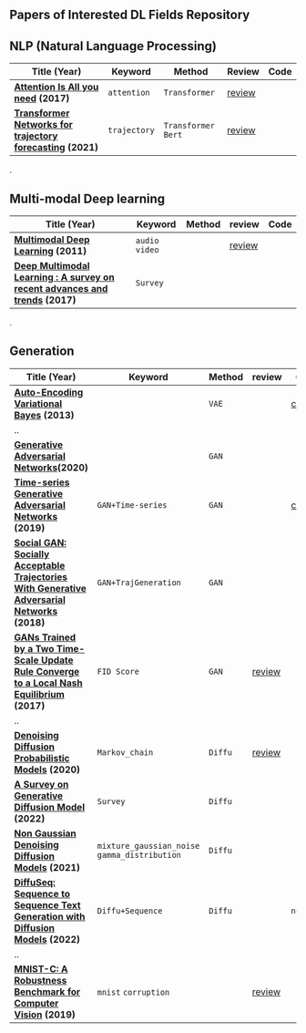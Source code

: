 ## Papers of Interested DL Fields Repository





## NLP (Natural Language Processing)

| Title (Year)                                                 | Keyword      | Method               | Review                                    | Code |
| ------------------------------------------------------------ | ------------ | -------------------- | ----------------------------------------- | ---- |
| **[Attention Is All you need](https://proceedings.neurips.cc/paper/2017/hash/3f5ee243547dee91fbd053c1c4a845aa-Abstract.html) (2017)** | `attention`  | `Transformer`        | [review](review/NLP/Transformer.pdf)      |      |
| **[Transformer Networks for trajectory forecasting](https://ieeexplore.ieee.org/abstract/document/9412190) (2021)** | `trajectory` | `Transformer` `Bert` | [review](review/NLP/Traj_transformer.pdf) |      |

.

## Multi-modal Deep learning

| Title (Year)                                                 | Keyword         | Method | review                             | Code |
| ------------------------------------------------------------ | --------------- | ------ | ---------------------------------- | ---- |
| **[Multimodal Deep Learning](https://openreview.net/forum?id=Hk4OO3W_bS) (2011)** | `audio` `video` |        | [review](review/multimodal/01.pdf) |      |
| **[Deep Multimodal Learning : A survey on recent advances and trends](https://ieeexplore.ieee.org/abstract/document/8103116?casa_token=3QJUj-90u5UAAAAA:CffQ9-BxsuXgtgzfDF-5cpbwibAJl2go2euv2BNidp_e9rwQgnsc5hRhWDo0M1WGrc_m_4Mov34) (2017)** | `Survey`        |        |                                    |      |

.

## Generation

| Title (Year)                                                 | Keyword                                             | Method  | review                                 | Code                                                         |
| ------------------------------------------------------------ | --------------------------------------------------- | ------- | -------------------------------------- | ------------------------------------------------------------ |
| **[Auto-Encoding Variational Bayes](https://arxiv.org/abs/1312.6114) (2013)** |                                                     | `VAE`   |                                        | [code](code/Auto-Encoding_Variational_Bayes.ipynb)           |
| ..                                                           |                                                     |         |                                        |                                                              |
| **[Generative Adversarial Networks](https://dl.acm.org/doi/abs/10.1145/3422622)(2020)** |                                                     | `GAN`   |                                        |                                                              |
| **[Time-series Generative Adversarial Networks](https://papers.nips.cc/paper/2019/hash/c9efe5f26cd17ba6216bbe2a7d26d490-Abstract.html) (2019)** | `GAN+Time-series`                                   | `GAN`   |                                        | [code](code/Time-series_Generative_Adversarial_Networks.ipynb) |
| **[Social GAN: Socially Acceptable Trajectories With Generative Adversarial Networks](https://openaccess.thecvf.com/content_cvpr_2018/html/Gupta_Social_GAN_Socially_CVPR_2018_paper.html) (2018)** | `GAN+TrajGeneration`                                | `GAN`   |                                        |                                                              |
| **[GANs Trained by a Two Time-Scale Update Rule Converge to a Local Nash Equilibrium](https://proceedings.neurips.cc/paper/2017/hash/8a1d694707eb0fefe65871369074926d-Abstract.html) (2017)** | `FID Score`                                         | `GAN`   | [review](review/diffusion_model/03.md) |                                                              |
| ..                                                           |                                                     |         |                                        |                                                              |
| **[Denoising Diffusion Probabilistic Models](https://proceedings.neurips.cc/paper/2020/hash/4c5bcfec8584af0d967f1ab10179ca4b-Abstract.html) (2020)** | `Markov_chain`                                      | `Diffu` | [review](review/diffusion_model/01.md) |                                                              |
| **[A Survey on Generative Diffusion Model](https://arxiv.org/abs/2209.02646) (2022)** | `Survey`                                            | `Diffu` |                                        |                                                              |
| **[Non Gaussian Denoising Diffusion Models](https://arxiv.org/abs/2106.07582) (2021)** | `mixture_gaussian_noise` <br />`gamma_distribution` | `Diffu` |                                        |                                                              |
| **[DiffuSeq: Sequence to Sequence Text Generation with Diffusion Models](https://arxiv.org/abs/2210.08933) (2022)** | `Diffu+Sequence`                                    | `Diffu` |                                        | `no_code`                                                    |
| ..                                                           |                                                     |         |                                        |                                                              |
| **[MNIST-C: A Robustness Benchmark for Computer Vision](https://arxiv.org/abs/1906.02337) (2019)** | `mnist` `corruption`                                |         | [review](review/diffusion_model/02.md) |                                                              |


